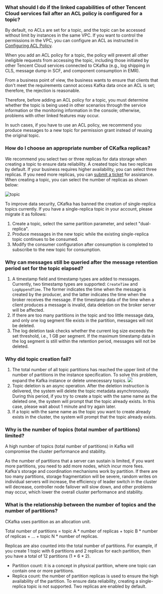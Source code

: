 ### What should I do if the linked capabilities of other Tencent Cloud services fail after an ACL policy is configured for a topic?

By default, no ACLs are set for a topic, and the topic can be accessed without limit by instances in the same VPC. If you want to control the permissions in the VPC, you can configure an ACL as instructed in [Configuring ACL Policy](https://intl.cloud.tencent.com/document/product/597/39084).

When you add an ACL policy for a topic, the policy will prevent all other ineligible requests from accessing the topic, including those initiated by other Tencent Cloud services connected to CKafka (e.g., log shipping in CLS, message dump in SCF, and component consumption in EMR).

From a business point of view, the business wants to ensure that clients that don't meet the requirements cannot access Kafka data once an ACL is set; therefore, the rejection is reasonable.

Therefore, before adding an ACL policy for a topic, you must determine whether the topic is being used in other scenarios through the service information or the monitoring information in the console; otherwise, problems with other linked features may occur.

In such cases, if you have to use an ACL policy, we recommend you produce messages to a new topic for permission grant instead of reusing the original topic.

### How do I choose an appropriate number of CKafka replicas?

We recommend you select two or three replicas for data storage when creating a topic to ensure data reliability. A created topic has two replicas by default. If your business requires higher availability, you can select three replicas. If you need more replicas, you can [submit a ticket](https://console.cloud.tencent.com/workorder/category) for assistance. When creating a topic, you can select the number of replicas as shown below:

![topic](https://main.qcloudimg.com/raw/08bf05cf16f28acecf0534c1d96a0391.png)

To improve data security, CKafka has banned the creation of single-replica topics currently. If you have a single-replica topic in your account, please migrate it as follows:
1. Create a topic, select the same partition parameter, and select "dual-replica".
2. Produce messages in the new topic while the existing single-replica topic continues to be consumed.
3. Modify the consumer configuration after consumption is completed to subscribe to the new topic for consumption.

### Why can messages still be queried after the message retention period set for the topic elapsed?

1. A timestamp field and timestamp types are added to messages. Currently, two timestamp types are supported: `CreateTime` and `LogAppendTime`. The former indicates the time when the message is created by the producer, and the latter indicates the time when the broker receives the message. If the timestamp data of the time when a client produces a message is invalid, data deletion on the broker server will be affected.
2. If there are too many partitions in the topic and too little message data, and only one log segment file exists in the partition, messages will not be deleted.
3. The log deletion task checks whether the current log size exceeds the set threshold, i.e., 1 GB per segment. If the maximum timestamp data in the log segment is still within the retention period, messages will not be deleted.

### Why did topic creation fail?

1. The total number of all topic partitions has reached the upper limit of the number of partitions in the instance specification. To solve this problem, expand the Kafka instance or delete unnecessary topics.
![](https://main.qcloudimg.com/raw/3b47e96e056bbc1b303f8b374289bf6b.png)
2. Topic deletion is an async operation. After the deletion instruction is delivered, the system will delete the topic metadata asynchronously. During this period, if you try to create a topic with the same name as the deleted one, the system will prompt that the topic already exists. In this case, please wait about 1 minute and try again later.
3. If a topic with the same name as the topic you want to create already exists in the cluster, the system will prompt that the topic already exists.

### Why is the number of topics (total number of partitions) limited?

A high number of topics (total number of partitions) in Kafka will compromise the cluster performance and stability.

As the number of partitions that a server can sustain is limited, if you want more partitions, you need to add more nodes, which incur more fees. Kafka's storage and coordination mechanisms work by partition. If there are too many partitions, storage fragmentation will be severe, random writes on individual servers will increase, the efficiency of leader switch in the cluster will decrease, controller node failover will slow down, and other problems may occur, which lower the overall cluster performance and stability.

### What is the relationship between the number of topics and the number of partitions?

CKafka uses partition as an allocation unit.

Total number of partitions = topic A * number of replicas + topic B * number of replicas + ... + topic N * number of replicas.

Replicas are also counted into the total number of partitions. For example, if you create 1 topic with 6 partitions and 2 replicas for each partition, then you have a total of 12 partitions (1 * 6 * 2).

- Partition count: it is a concept in physical partition, where one topic can contain one or more partitions.
- Replica count: the number of partition replicas is used to ensure the high availability of the partition. To ensure data reliability, creating a single-replica topic is not supported. Two replicas are enabled by default.

